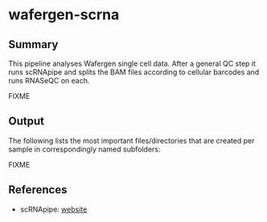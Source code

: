 # wafergen-scrna

## Summary

This pipeline analyses Wafergen single cell data. After a general QC step it runs scRNApipe and splits the BAM files according to cellular barcodes and runs RNASeQC on each.

FIXME

## Output

The following lists the most important files/directories that are
created per sample in correspondingly named subfolders:
  
FIXME

## References

- scRNApipe: [website](https://github.com/MarinusVL/scRNApipe)

